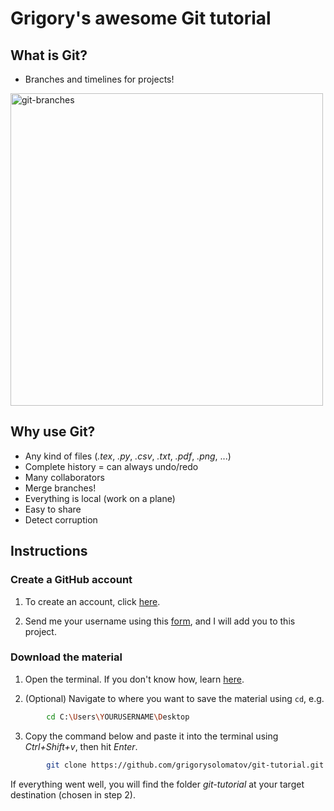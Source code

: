 # Grigory's awesome Git tutorial

## What is Git?

- Branches and timelines for projects!

<img src="https://www.nobledesktop.com/image/blog/git-branches-merge.png" alt="git-branches" width="500"/>

## Why use Git?

- Any kind of files (*.tex*, *.py*, *.csv*, *.txt*, *.pdf*, *.png*, ...)
- Complete history = can always undo/redo
- Many collaborators
- Merge branches!
- Everything is local (work on a plane)
- Easy to share
- Detect corruption
## Instructions

### Create a GitHub account

1. To create an account, click [here](https://github.com/signup).

2. Send me your username using this [form](https://docs.google.com/forms/d/e/1FAIpQLScy55TbtxTXZOLVv9CYvuVqc-p2osA8igexzPVYD5I1dLP4Lg/viewform?usp=sf_link), and I will add you to this project.

### Download the material

1. Open the terminal. If you don't know how, learn [here](https://towardsdatascience.com/a-quick-guide-to-using-command-line-terminal-96815b97b955).

2. (Optional) Navigate to where you want to save the material using ```cd```, e.g.

```bash
        cd C:\Users\YOURUSERNAME\Desktop
```

3. Copy the command below and paste it into the terminal using *Ctrl+Shift+v*, then hit *Enter*.

```bash
        git clone https://github.com/grigorysolomatov/git-tutorial.git
```

If everything went well, you will find the folder *git-tutorial* at your target destination (chosen in step 2).
